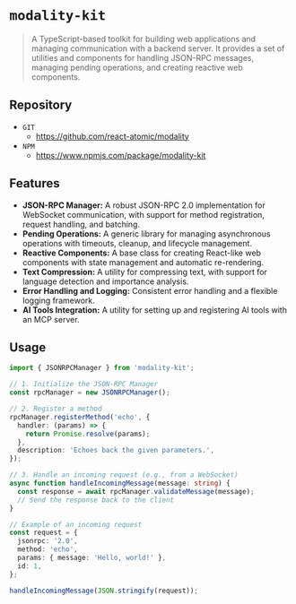 # `modality-kit`

> A TypeScript-based toolkit for building web applications and managing communication with a backend server. It provides a set of utilities and components for handling JSON-RPC messages, managing pending operations, and creating reactive web components.

## Repository

-   `GIT`
    -   https://github.com/react-atomic/modality
-   `NPM`
    -   https://www.npmjs.com/package/modality-kit

## Features

*   **JSON-RPC Manager:** A robust JSON-RPC 2.0 implementation for WebSocket communication, with support for method registration, request handling, and batching.
*   **Pending Operations:** A generic library for managing asynchronous operations with timeouts, cleanup, and lifecycle management.
*   **Reactive Components:** A base class for creating React-like web components with state management and automatic re-rendering.
*   **Text Compression:** A utility for compressing text, with support for language detection and importance analysis.
*   **Error Handling and Logging:** Consistent error handling and a flexible logging framework.
*   **AI Tools Integration:** A utility for setting up and registering AI tools with an MCP server.

## Usage

```typescript
import { JSONRPCManager } from 'modality-kit';

// 1. Initialize the JSON-RPC Manager
const rpcManager = new JSONRPCManager();

// 2. Register a method
rpcManager.registerMethod('echo', {
  handler: (params) => {
    return Promise.resolve(params);
  },
  description: 'Echoes back the given parameters.',
});

// 3. Handle an incoming request (e.g., from a WebSocket)
async function handleIncomingMessage(message: string) {
  const response = await rpcManager.validateMessage(message);
  // Send the response back to the client
}

// Example of an incoming request
const request = {
  jsonrpc: '2.0',
  method: 'echo',
  params: { message: 'Hello, world!' },
  id: 1,
};

handleIncomingMessage(JSON.stringify(request));
```